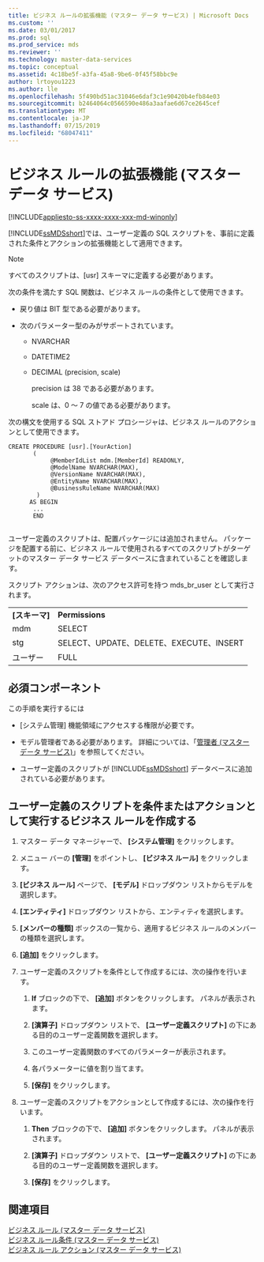 ```yaml
---
title: ビジネス ルールの拡張機能 (マスター データ サービス) | Microsoft Docs
ms.custom: ''
ms.date: 03/01/2017
ms.prod: sql
ms.prod_service: mds
ms.reviewer: ''
ms.technology: master-data-services
ms.topic: conceptual
ms.assetid: 4c18be5f-a3fa-45a8-9be6-0f45f58bbc9e
author: lrtoyou1223
ms.author: lle
ms.openlocfilehash: 5f490bd51ac31046e6daf3c1e90420b4efb84e03
ms.sourcegitcommit: b2464064c0566590e486a3aafae6d67ce2645cef
ms.translationtype: MT
ms.contentlocale: ja-JP
ms.lasthandoff: 07/15/2019
ms.locfileid: "68047411"
---
```

# <a name="business-rules-extension-master-data-services"></a>ビジネス ルールの拡張機能 (マスター データ サービス)

[!INCLUDE[appliesto-ss-xxxx-xxxx-xxx-md-winonly](../includes/appliesto-ss-xxxx-xxxx-xxx-md-winonly.md)]

  [!INCLUDE[ssMDSshort](../includes/ssmdsshort-md.md)]では、ユーザー定義の SQL スクリプトを、事前に定義された条件とアクションの拡張機能として適用できます。  
  
> [!NOTE]  
>  すべてのスクリプトは、[usr] スキーマに定義する必要があります。  
  
 次の条件を満たす SQL 関数は、ビジネス ルールの条件として使用できます。  
  
-   戻り値は BIT 型である必要があります。  
  
-   次のパラメーター型のみがサポートされています。  
  
    -   NVARCHAR  
  
    -   DATETIME2  
  
    -   DECIMAL (precision, scale)  
  
         precision は 38 である必要があります。  
  
         scale は、0 ～ 7 の値である必要があります。  
  
 次の構文を使用する SQL ストアド プロシージャは、ビジネス ルールのアクションとして使用できます。  
  
```  
CREATE PROCEDURE [usr].[YourAction]  
       (         
            @MemberIdList mdm.[MemberId] READONLY,  
            @ModelName NVARCHAR(MAX),  
            @VersionName NVARCHAR(MAX),  
            @EntityName NVARCHAR(MAX),  
            @BusinessRuleName NVARCHAR(MAX)  
        )    
      AS BEGIN    
       ...     
       END  
  
```  
  
 ユーザー定義のスクリプトは、配置パッケージには追加されません。 パッケージを配置する前に、ビジネス ルールで使用されるすべてのスクリプトがターゲットのマスター データ サービス データベースに含まれていることを確認します。  
  
 スクリプト アクションは、次のアクセス許可を持つ mds_br_user として実行されます。  
  
|||  
|-|-|  
|**[スキーマ]**|**Permissions**|  
|mdm|SELECT|  
|stg|SELECT、UPDATE、DELETE、EXECUTE、INSERT|  
|ユーザー|FULL|  
  
## <a name="prerequisites"></a>必須コンポーネント  
 この手順を実行するには  
  
-   [システム管理] 機能領域にアクセスする権限が必要です。  
  
-   モデル管理者である必要があります。 詳細については、「[管理者 (マスター データ サービス)](../master-data-services/administrators-master-data-services.md)」を参照してください。  
  
-   ユーザー定義のスクリプトが [!INCLUDE[ssMDSshort](../includes/ssmdsshort-md.md)] データベースに追加されている必要があります。  
  
## <a name="create-a-business-rule-to-take-a-user-defined-script-as-a-condition-or-as-an-action"></a>ユーザー定義のスクリプトを条件またはアクションとして実行するビジネス ルールを作成する  
  
1.  マスター データ マネージャーで、 **[システム管理]** をクリックします。  
  
2.  メニュー バーの **[管理]** をポイントし、 **[ビジネス ルール]** をクリックします。  
  
3.  **[ビジネス ルール]** ページで、 **[モデル]** ドロップダウン リストからモデルを選択します。  
  
4.  **[エンティティ]** ドロップダウン リストから、エンティティを選択します。  
  
5.  **[メンバーの種類]** ボックスの一覧から、適用するビジネス ルールのメンバーの種類を選択します。  
  
6.  **[追加]** をクリックします。  
  
7.  ユーザー定義のスクリプトを条件として作成するには、次の操作を行います。  
  
    1.  **If** ブロックの下で、 **[追加]** ボタンをクリックします。 パネルが表示されます。  
  
    2.  **[演算子]** ドロップダウン リストで、 **[ユーザー定義スクリプト]** の下にある目的のユーザー定義関数を選択します。  
  
    3.  このユーザー定義関数のすべてのパラメーターが表示されます。  
  
    4.  各パラメーターに値を割り当てます。  
  
    5.  **[保存]** をクリックします。  
  
8.  ユーザー定義のスクリプトをアクションとして作成するには、次の操作を行います。  
  
    1.  **Then** ブロックの下で、 **[追加]** ボタンをクリックします。 パネルが表示されます。  
  
    2.  **[演算子]** ドロップダウン リストで、 **[ユーザー定義スクリプト]** の下にある目的のユーザー定義関数を選択します。  
  
    3.  **[保存]** をクリックします。  
  
## <a name="see-also"></a>関連項目  
 [ビジネス ルール (マスター データ サービス)](../master-data-services/business-rules-master-data-services.md)   
 [ビジネス ルール条件 (マスター データ サービス)](../master-data-services/business-rule-conditions-master-data-services.md)   
 [ビジネス ルール アクション (マスター データ サービス)](../master-data-services/business-rule-actions-master-data-services.md)  
  
  
